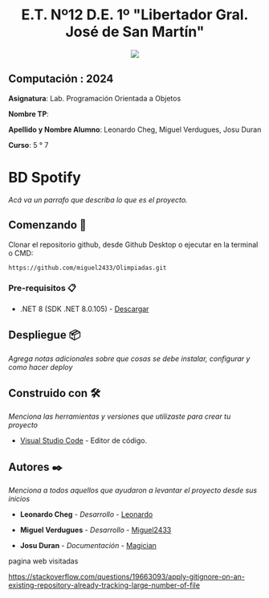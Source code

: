 <h1 align="center"> E.T. Nº12 D.E. 1º "Libertador Gral. José de San Martín" </h1>
<p align="center">
  <img src="https://et12.edu.ar/imgs/et12.svg">
</p>

## Computación : 2024

**Asignatura**: Lab. Programación Orientada a Objetos

**Nombre TP**: 

**Apellido y Nombre Alumno**: Leonardo Cheg, Miguel Verdugues, Josu Duran

**Curso**: 5 ° 7

# BD Spotify

_Acá va un parrafo que describa lo que es el proyecto._

## Comenzando 🚀

Clonar el repositorio github, desde Github Desktop o ejecutar en la terminal o CMD:

```
https://github.com/miguel2433/Olimpiadas.git
```

### Pre-requisitos 📋

- .NET 8 (SDK .NET 8.0.105) - [Descargar](https://dotnet.microsoft.com/es-es/download/dotnet/8.0)

## Despliegue 📦

_Agrega notas adicionales sobre que cosas se debe instalar, configurar y como hacer deploy_

## Construido con 🛠️

_Menciona las herramientas y versiones que utilizaste para crear tu proyecto_

* [Visual Studio Code](https://code.visualstudio.com/#alt-downloads) - Editor de código.


## Autores ✒️

_Menciona a todos aquellos que ayudaron a levantar el proyecto desde sus inicios_

* **Leonardo Cheg** - *Desarrollo* - [Leonardo](https://github.com/ChengLeonardo)

* **Miguel Verdugues** - *Desarrollo* - [Miguel2433](https://github.com/miguel2433)

* **Josu Duran** - *Documentación* - [Magician](https://github.com/JosuGuzman)




pagina web visitadas

https://stackoverflow.com/questions/19663093/apply-gitignore-on-an-existing-repository-already-tracking-large-number-of-file
